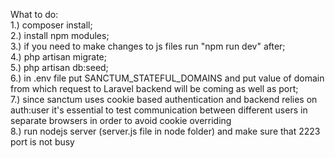 What to do: <br>
1.) composer install; <br>
2.) install npm modules; <br>
3.) if you need to make changes to js files run "npm run dev" after; <br>
4.) php artisan migrate; <br>
5.) php artisan db:seed; <br>
6.) in .env file put SANCTUM_STATEFUL_DOMAINS and put value of domain from which request to Laravel backend
 will be coming as well as port; <br>
7.) since sanctum uses cookie based authentication and backend relies on auth:user it's essential 
to test communication between different users in separate browsers in order to avoid cookie overriding <br>
8.) run nodejs server (server.js file in node folder) and make sure that 2223 port is not busy
